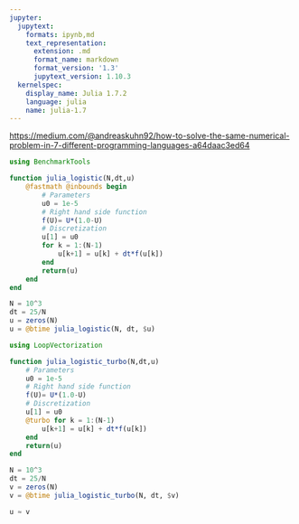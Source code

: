 ```yaml
---
jupyter:
  jupytext:
    formats: ipynb,md
    text_representation:
      extension: .md
      format_name: markdown
      format_version: '1.3'
      jupytext_version: 1.10.3
  kernelspec:
    display_name: Julia 1.7.2
    language: julia
    name: julia-1.7
---
```


https://medium.com/@andreaskuhn92/how-to-solve-the-same-numerical-problem-in-7-different-programming-languages-a64daac3ed64

```julia
using BenchmarkTools
```

```julia
function julia_logistic(N,dt,u)
    @fastmath @inbounds begin 
        # Parameters
        u0 = 1e-5
        # Right hand side function
        f(U)= U*(1.0-U)
        # Discretization
        u[1] = u0
        for k = 1:(N-1)
            u[k+1] = u[k] + dt*f(u[k])
        end
        return(u)
    end
end

N = 10^3
dt = 25/N
u = zeros(N)
u = @btime julia_logistic(N, dt, $u)
```

```julia
using LoopVectorization

function julia_logistic_turbo(N,dt,u)
    # Parameters
    u0 = 1e-5
    # Right hand side function
    f(U)= U*(1.0-U)
    # Discretization
    u[1] = u0
    @turbo for k = 1:(N-1)
        u[k+1] = u[k] + dt*f(u[k])
    end
    return(u)
end

N = 10^3
dt = 25/N
v = zeros(N)
v = @btime julia_logistic_turbo(N, dt, $v)
```

```julia
u ≈ v
```

```julia

```
